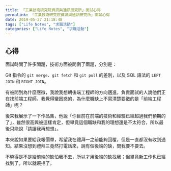 ```yaml
---
title: 「工業技術研究院資訊與通訊研究所」面試心得
permalink: 「工業技術研究院資訊與通訊研究所」面試心得
date: 2019-05-27 21:18:48
tags: ["Life Notes", "求職活動"]
categories: ["Life Notes", "求職活動"]
---
```


## 心得

面試時問了許多問題，技術方面被問倒了兩題，分別是：

Git 指令的 `git merge`、`git fetch` 和 `git pull` 的差別，以及 SQL 語法的 `LEFT JOIN` 和 `RIGHT JOIN`。

有被問到為什麼應徵，我說我想朝後端工程師的方向邁進，負責面試的人說他們正在找前端工程師。我覺得蠻困惑的，為什麼職缺上不寫清楚要徵的是「前端工程師」呢？

後來我展示了一下作品集，他說「你目前在前端的技術和經驗已經超過我們預期的了」，雖然很高興被這樣肯定，但畢竟這個職缺和我的理想還是不太符合，所以最後只能說「請讓我再想想」。

本來說如果要給我報價單，希望我在禮拜一之前能夠回覆，但是一直都沒有收到通知。結果沒想到禮拜三竟然打電話來，說有個後端的缺，問我要不要去。

不曉得是不是給前端的缺怕我不去，所以才用後端的缺找我；但畢竟新工作也已經找到了，所以就婉拒了。
